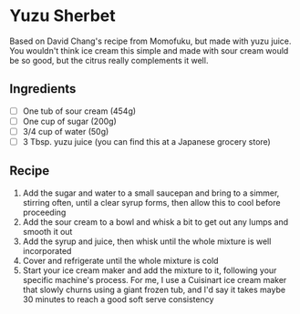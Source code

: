 # Yuzu Sherbet

Based on David Chang's recipe from Momofuku, but made with yuzu juice. You wouldn't think ice cream this simple and made with sour cream would be so good, but the citrus really complements it well.

## Ingredients

- [ ] One tub of sour cream (454g)
- [ ] One cup of sugar (200g)
- [ ] 3/4 cup of water (50g)
- [ ] 3 Tbsp. yuzu juice (you can find this at a Japanese grocery store)

## Recipe

1. Add the sugar and water to a small saucepan and bring to a simmer, stirring often, until a clear syrup forms, then allow this to cool before proceeding
1. Add the sour cream to a bowl and whisk a bit to get out any lumps and smooth it out
1. Add the syrup and juice, then whisk until the whole mixture is well incorporated
1. Cover and refrigerate until the whole mixture is cold
1. Start your ice cream maker and add the mixture to it, following your specific machine's process. For me, I use a Cuisinart ice cream maker that slowly churns using a giant frozen tub, and I'd say it takes maybe 30 minutes to reach a good soft serve consistency
